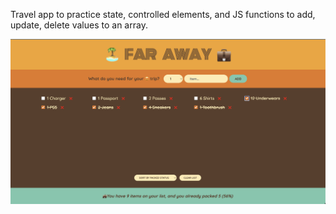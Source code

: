 Travel app to practice state, controlled elements, and JS functions to add, update, delete values to an array.

![screenshot](demo-app.png)
